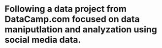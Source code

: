 # Following a data project from DataCamp.com focused on data maniputlation and analyzation using social media data.
